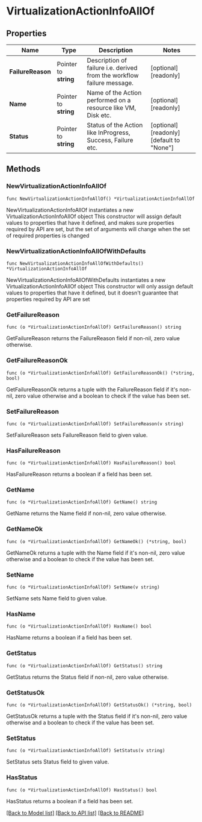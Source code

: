 # VirtualizationActionInfoAllOf

## Properties

Name | Type | Description | Notes
------------ | ------------- | ------------- | -------------
**FailureReason** | Pointer to **string** | Description of failure i.e. derived from the workflow failure message. | [optional] [readonly] 
**Name** | Pointer to **string** | Name of the Action performed on a resource like VM, Disk etc. | [optional] [readonly] 
**Status** | Pointer to **string** | Status of the Action like InProgress, Success, Failure etc. | [optional] [readonly] [default to "None"]

## Methods

### NewVirtualizationActionInfoAllOf

`func NewVirtualizationActionInfoAllOf() *VirtualizationActionInfoAllOf`

NewVirtualizationActionInfoAllOf instantiates a new VirtualizationActionInfoAllOf object
This constructor will assign default values to properties that have it defined,
and makes sure properties required by API are set, but the set of arguments
will change when the set of required properties is changed

### NewVirtualizationActionInfoAllOfWithDefaults

`func NewVirtualizationActionInfoAllOfWithDefaults() *VirtualizationActionInfoAllOf`

NewVirtualizationActionInfoAllOfWithDefaults instantiates a new VirtualizationActionInfoAllOf object
This constructor will only assign default values to properties that have it defined,
but it doesn't guarantee that properties required by API are set

### GetFailureReason

`func (o *VirtualizationActionInfoAllOf) GetFailureReason() string`

GetFailureReason returns the FailureReason field if non-nil, zero value otherwise.

### GetFailureReasonOk

`func (o *VirtualizationActionInfoAllOf) GetFailureReasonOk() (*string, bool)`

GetFailureReasonOk returns a tuple with the FailureReason field if it's non-nil, zero value otherwise
and a boolean to check if the value has been set.

### SetFailureReason

`func (o *VirtualizationActionInfoAllOf) SetFailureReason(v string)`

SetFailureReason sets FailureReason field to given value.

### HasFailureReason

`func (o *VirtualizationActionInfoAllOf) HasFailureReason() bool`

HasFailureReason returns a boolean if a field has been set.

### GetName

`func (o *VirtualizationActionInfoAllOf) GetName() string`

GetName returns the Name field if non-nil, zero value otherwise.

### GetNameOk

`func (o *VirtualizationActionInfoAllOf) GetNameOk() (*string, bool)`

GetNameOk returns a tuple with the Name field if it's non-nil, zero value otherwise
and a boolean to check if the value has been set.

### SetName

`func (o *VirtualizationActionInfoAllOf) SetName(v string)`

SetName sets Name field to given value.

### HasName

`func (o *VirtualizationActionInfoAllOf) HasName() bool`

HasName returns a boolean if a field has been set.

### GetStatus

`func (o *VirtualizationActionInfoAllOf) GetStatus() string`

GetStatus returns the Status field if non-nil, zero value otherwise.

### GetStatusOk

`func (o *VirtualizationActionInfoAllOf) GetStatusOk() (*string, bool)`

GetStatusOk returns a tuple with the Status field if it's non-nil, zero value otherwise
and a boolean to check if the value has been set.

### SetStatus

`func (o *VirtualizationActionInfoAllOf) SetStatus(v string)`

SetStatus sets Status field to given value.

### HasStatus

`func (o *VirtualizationActionInfoAllOf) HasStatus() bool`

HasStatus returns a boolean if a field has been set.


[[Back to Model list]](../README.md#documentation-for-models) [[Back to API list]](../README.md#documentation-for-api-endpoints) [[Back to README]](../README.md)


